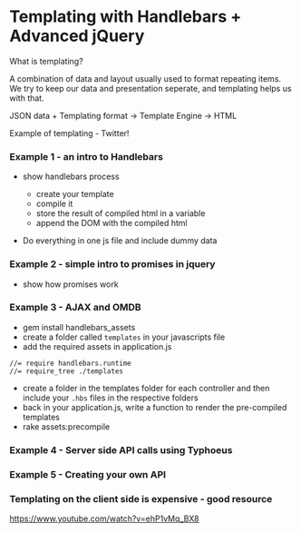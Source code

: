 # Templating with Handlebars + Advanced jQuery

What is templating?

A combination of data and layout usually used to format repeating items. We try to keep our data and presentation seperate, and templating helps us with that.

JSON data + Templating format -> Template Engine -> HTML

Example of templating - Twitter!

### Example 1 -  an intro to Handlebars

- show handlebars process
	- create your template
	- compile it
	- store the result of compiled html in a variable
	- append the DOM with the compiled html

- Do everything in one js file and include dummy data

### Example 2 -  simple intro to promises in jquery
- show how promises work

### Example 3 -  AJAX and OMDB 

- gem install handlebars_assets
- create a folder called `templates` in your javascripts file
- add the required assets in application.js

```
//= require handlebars.runtime
//= require_tree ./templates
```
- create a folder in the templates folder for each controller and then include your `.hbs` files in the respective folders
- back in your application.js, write a function to render the pre-compiled templates
- rake assets:precompile

### Example 4 -  Server side API calls using Typhoeus

### Example 5 -  Creating your own API 

### Templating on the client side is expensive - good resource
https://www.youtube.com/watch?v=ehP1vMq_BX8
